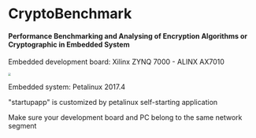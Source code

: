 # CryptoBenchmark

#### Performance Benchmarking and Analysing of Encryption Algorithms or Cryptographic in Embedded System

Embedded development board: Xilinx ZYNQ 7000 - ALINX AX7010

<img src="E:\Study\大四下\BS\Fig\AX7010.png" style="zoom: 33%;" />

Embedded system: Petalinux 2017.4

"startupapp" is customized by petalinux self-starting application

Make sure your development board and PC belong to the same network segment